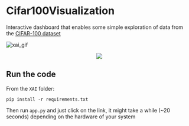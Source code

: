 # Cifar100Visualization
Interactive dashboard that enables some simple exploration of data from the [CIFAR-100 dataset](https://www.cs.toronto.edu/~kriz/cifar.html)

![xai_gif](https://github.com/fbizza/Cifar100Visualization/assets/109001290/68bb22ef-ab27-4919-b67c-18d67ac31c81)

<p align="center">
  <img src="[https://github.com/fbizza/Cifar100Visualization/assets/109001290/97269ef6-0849-457c-9258-4833135c0bc7](https://github.com/fbizza/Cifar100Visualization/assets/109001290/68bb22ef-ab27-4919-b67c-18d67ac31c81)">
</p>	

## Run the code
From the `XAI` folder: 
```
pip install -r requirements.txt
```
Then run `app.py` and just click on the link, it might take a while (~20 seconds) depending on the hardware of your system
